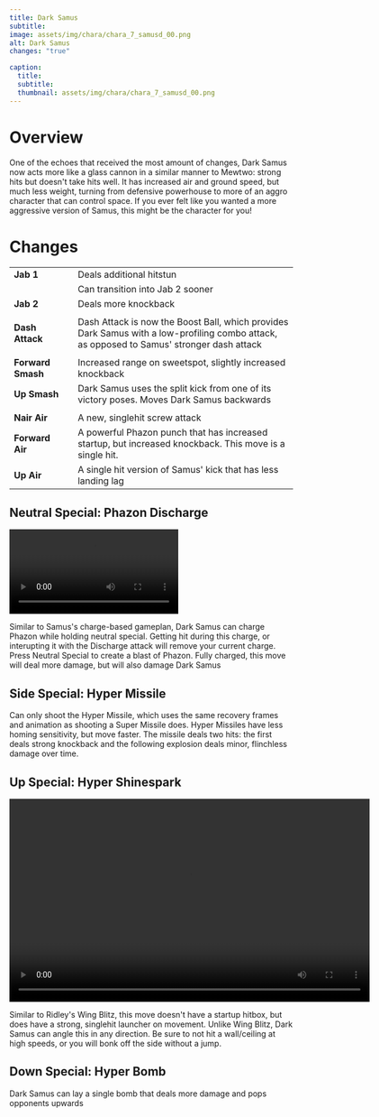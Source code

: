 ```yaml
---
title: Dark Samus
subtitle: 
image: assets/img/chara/chara_7_samusd_00.png
alt: Dark Samus
changes: "true"

caption:
  title:
  subtitle: 
  thumbnail: assets/img/chara/chara_7_samusd_00.png
---
```


# Overview 

One of the echoes that received the most amount of changes, Dark Samus now acts more like a glass cannon in a similar manner to Mewtwo: strong hits but doesn't take hits well. It has increased air and ground speed, but much less weight, turning from defensive powerhouse to more of an aggro character that can control space. If you ever felt like you wanted a more aggressive version of Samus, this might be the character for you! 


# Changes

| |  |  |
| :----------- | :-----: | ----------- |
| **Jab 1** | | Deals additional hitstun |
|  |  | Can transition into Jab 2 sooner |
| **Jab 2** | | Deals more knockback |
|  |  |  |
| **Dash Attack** | | Dash Attack is now the Boost Ball, which provides Dark Samus with a low-profiling combo attack, as opposed to Samus' stronger dash attack |
|  |  |  |
| **Forward Smash** | | Increased range on sweetspot, slightly increased knockback |
| **Up Smash** | | Dark Samus uses the split kick from one of its victory poses. Moves Dark Samus backwards |
|  |  |  |
| **Nair Air** | | A new, singlehit screw attack |
| **Forward Air** | | A powerful Phazon punch that has increased startup, but increased knockback. This move is a single hit. |
| **Up Air** | | A single hit version of Samus' kick that has less landing lag |


## Neutral Special: Phazon Discharge

<video src="https://csharpm7.github.io/Ultimate14/assets/img/videos/samusd_specialn.mp4" max-width="360px" controls></video>

Similar to Samus's charge-based gameplan, Dark Samus can charge Phazon while holding neutral special. Getting hit during this charge, or interupting it with the Discharge attack will remove your current charge. Press Neutral Special to create a blast of Phazon. Fully charged, this move will deal more damage, but will also damage Dark Samus

## Side Special: Hyper Missile

Can only shoot the Hyper Missile, which uses the same recovery frames and animation as shooting a Super Missile does. Hyper Missiles have less homing sensitivity, but move faster. The missile deals two hits: the first deals strong knockback and the following explosion deals minor, flinchless damage over time.

## Up Special: Hyper Shinespark

<video src="https://csharpm7.github.io/Ultimate14/assets/img/videos/samusd_specialhi.mp4" width="640" height="360" controls></video>

Similar to Ridley's Wing Blitz, this move doesn't have a startup hitbox, but does have a strong, singlehit launcher on movement. Unlike Wing Blitz, Dark Samus can angle this in any direction. Be sure to not hit a wall/ceiling at high speeds, or you will bonk off the side without a jump.

## Down Special: Hyper Bomb

Dark Samus can lay a single bomb that deals more damage and pops opponents upwards
